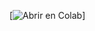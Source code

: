 [![Abrir en Colab](https://colab.research.google.com/github/Socadan/challenge1-data-science-latam/blob/main/AluraStoreLatam.ipynb?hl=es-ES)]
